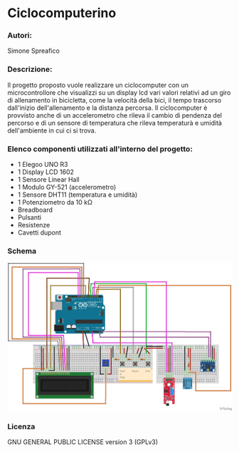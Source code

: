 # Ciclocomputerino

### Autori:
Simone Spreafico

### Descrizione:

Il progetto proposto vuole realizzare un ciclocomputer con un microcontrollore che visualizzi su un display lcd vari valori relativi ad un giro di allenamento in bicicletta, come la velocità della bici, il tempo trascorso dall'inizio dell'allenamento e la distanza percorsa. Il ciclocomputer è provvisto anche di un accelerometro che rileva il cambio di pendenza del percorso e di un sensore di temperatura che rileva temperaturà e umidità dell'ambiente in cui ci si trova.

### Elenco componenti utilizzati all'interno del progetto:

- 1 Elegoo UNO R3
- 1 Display LCD 1602
- 1 Sensore Linear Hall
- 1 Modulo GY-521 (accelerometro)
- 1 Sensore DHT11 (temperatura e umidità)
- 1 Potenziometro da 10 kΩ
- Breadboard
- Pulsanti
- Resistenze
- Cavetti dupont

### Schema
![Schema generale](ciclocomputerino-schema.jpg)

### Licenza 
GNU GENERAL PUBLIC LICENSE version 3 (GPLv3)


